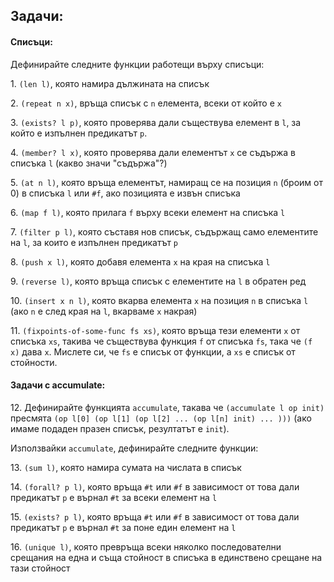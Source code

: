 ## Задачи:
#### Списъци:
Дефинирайте следните функции работещи върху списъци:

1\. `(len l)`, която намира дължината на списък

2\. `(repeat n x)`, връща списък с `n` елемента, всеки от който е `x`

3\. `(exists? l p)`, която проверява дали съществува елемент в `l`, за който
е изпълнен предикатът `p`.

4\. `(member? l x)`, която проверява дали елементът `x` се съдържа в списъка `l`
(какво значи "съдържа"?)

5\. `(at n l)`, която връща елементът, намиращ се на позиция `n` (броим от 0)
в списъка `l` или `#f`, ако позицията е извън списъка

6\. `(map f l)`, която прилага `f` върху всеки елемент на списъка `l`

7\. `(filter p l)`, която съставя нов списък, съдържащ само елементите на `l`,
за които е изпълнен предикатът `p`

8\. `(push x l)`, която добавя елемента `x` на края на списъка `l`

9\. `(reverse l)`, която връща списък с елементите на `l` в обратен ред

10\. `(insert x n l)`, която вкарва елемента `x` на позиция `n` в списъка `l`
(ако `n` е след края на `l`, вкарваме `x` накрая)

11\. `(fixpoints-of-some-func fs xs)`, която връща тези елементи `x` от списъка `xs`, такива че съществува функция `f` от списъка `fs`, така че `(f x)` дава `x`. Мислете си, че `fs` е списък от функции, а `xs` е списък от стойности.

#### Задачи с accumulate:

12\. Дефинирайте функцията `accumulate`, такава че `(accumulate l op init)` пресмята `(op l[0] (op l[1] (op l[2] ... (op l[n] init) ... )))`
(ако имаме подаден празен списък, резултатът е `init`).

Използвайки `accumulate`, дефинирайте следните функции:


13\. `(sum l)`, която намира сумата на числата в списък

14\. `(forall? p l)`, която връща `#t` или `#f` в зависимост от това дали предикатът `p` е върнал `#t` за всеки елемент на `l`

15\. `(exists? p l)`, която връща `#t` или `#f` в зависимост от това дали предикатът `p` е върнал `#t` за поне един елемент на `l`

16\. `(unique l)`, която превръща всеки няколко последователни срещания на една и съща стойност в списъка в единствено срещане на тази стойност
